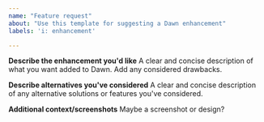 ```yaml
---
name: "Feature request"
about: "Use this template for suggesting a Dawn enhancement"
labels: 'i: enhancement'

---
```


**Describe the enhancement you'd like**
A clear and concise description of what you want added to Dawn. Add any considered drawbacks.

**Describe alternatives you've considered**
A clear and concise description of any alternative solutions or features you've considered.

**Additional context/screenshots**
Maybe a screenshot or design?
